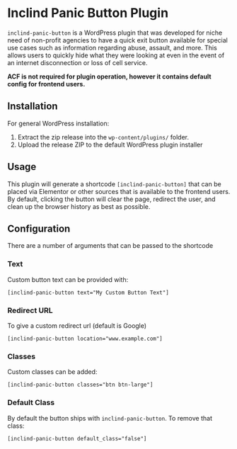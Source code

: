 # Inclind Panic Button Plugin

`inclind-panic-button` is a WordPress plugin that was developed for niche need of non-profit agencies to have a quick exit button available for special use cases such as information regarding abuse, assault, and more. This allows users to quickly hide what they were looking at even in the event of an internet disconnection or loss of cell service.

**ACF is not required for plugin operation, however it contains default config for frontend users.**

## Installation

For general WordPress installation:

1. Extract the zip release into the `wp-content/plugins/` folder.
2. Upload the release ZIP to the default WordPress plugin installer

## Usage

This plugin will generate a shortcode `[inclind-panic-button]` that can be placed via Elementor or other sources that is available to the frontend users. By default, clicking the button will clear the page, redirect the user, and clean up the browser history as best as possible.

## Configuration

There are a number of arguments that can be passed to the shortcode

### Text

Custom button text can be provided with:
```
[inclind-panic-button text="My Custom Button Text"]
```

### Redirect URL

To give a custom redirect url (default is Google)
```
[inclind-panic-button location="www.example.com"]
```

### Classes

Custom classes can be added:
```
[inclind-panic-button classes="btn btn-large"]
```

### Default Class

By default the button ships with `inclind-panic-button`. To remove that class:
```
[inclind-panic-button default_class="false"]
```